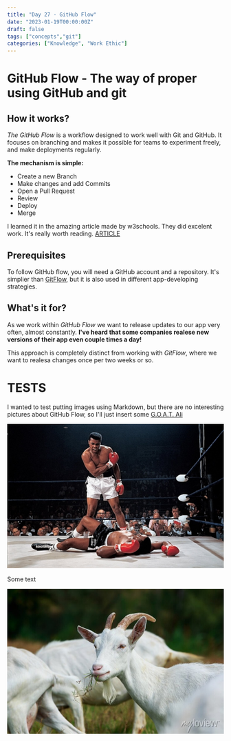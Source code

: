 ```yaml
---
title: "Day 27 - GitHub Flow"
date: "2023-01-19T00:00:00Z"
draft: false
tags: ["concepts","git"]
categories: ["Knowledge", "Work Ethic"]
---
```


# GitHub Flow - The way of proper using GitHub and git

## How it works?

*The GitHub Flow* is a workflow designed to work well with Git and GitHub.
It focuses on branching and makes it possible for teams to experiment freely, and make deployments regularly.

**The mechanism is simple:** 
- Create a new Branch
- Make changes and add Commits
- Open a Pull Request
- Review
- Deploy
- Merge

I learned it in the amazing article made by w3schools. They did excelent work. It's really worth reading. 
[ARTICLE](https://www.w3schools.com/git/git_github_flow.asp?remote=github "ARTICLE")

## Prerequisites

To follow GitHub flow, you will need a GitHub account and a repository. It's simplier than [GitFlow](https://simondev.win/posts/026/#gitflow---okay-we-have-git-but-we-also-need-flow "Git Flow article"), but it is also used in different app-developing strategies.

## What's it for?

As we work within *GitHub Flow* we want to release updates to our app very often, almost constantly. **I've heard that some companies realese new versions of their app even couple times a day!**

This approach is completely distinct from working with *GitFlow*, where we want to realesa changes once per two weeks or so.

# TESTS

I wanted to test putting images using Markdown, but there are no interesting pictures about GitHub Flow, so I'll just insert some [G.O.A.T. Ali](https://pl.wikipedia.org/wiki/Muhammad_Ali_(ameryka%C5%84ski_bokser) "Ali Wiki")

![The most fameous picture of him](/content/posts/inside%20img/027img1.jpg)

Some text

![GOAT](/content/posts/inside%20img/027img2.jpg)

